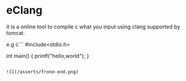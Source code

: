 # eClang
it is a online tool to compile c what you input using clang supported by tomcat.

e.g
c```
#include<stdio.h>

int main()
{
    printf("hello,world");
}
```

![](/asserts/frone-end.png)




